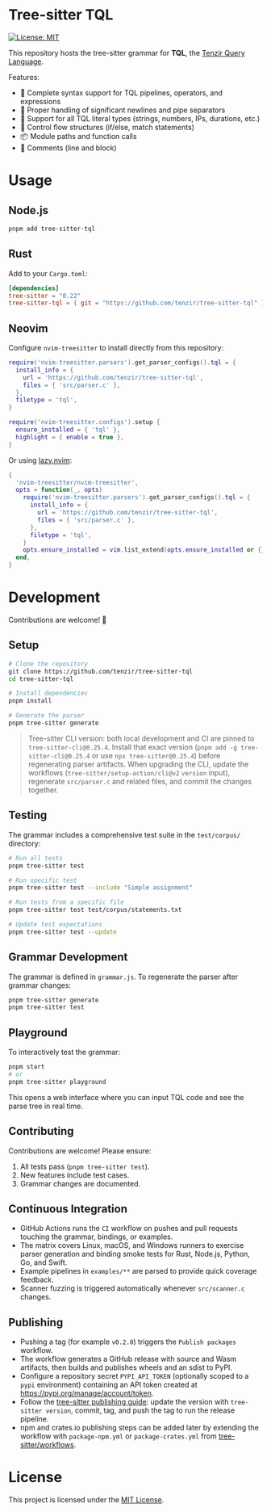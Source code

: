 # Tree-sitter TQL

[![License: MIT](https://img.shields.io/badge/License-MIT-yellow.svg)](https://opensource.org/licenses/MIT)

This repository hosts the tree-sitter grammar for **TQL**, the [Tenzir Query Language](https://docs.tenzir.com/explanations/language).

Features:

- 🚀 Complete syntax support for TQL pipelines, operators, and expressions
- 📝 Proper handling of significant newlines and pipe separators
- 🔢 Support for all TQL literal types (strings, numbers, IPs, durations, etc.)
- 🔀 Control flow structures (if/else, match statements)
- 📦 Module paths and function calls
- 💬 Comments (line and block)

# Usage

## Node.js

```bash
pnpm add tree-sitter-tql
```

## Rust

Add to your `Cargo.toml`:

```toml
[dependencies]
tree-sitter = "0.22"
tree-sitter-tql = { git = "https://github.com/tenzir/tree-sitter-tql" }
```

## Neovim

Configure `nvim-treesitter` to install directly from this repository:

```lua
require('nvim-treesitter.parsers').get_parser_configs().tql = {
  install_info = {
    url = 'https://github.com/tenzir/tree-sitter-tql',
    files = { 'src/parser.c' },
  },
  filetype = 'tql',
}

require('nvim-treesitter.configs').setup {
  ensure_installed = { 'tql' },
  highlight = { enable = true },
}
```

Or using [lazy.nvim](https://github.com/folke/lazy.nvim):

```lua
{
  'nvim-treesitter/nvim-treesitter',
  opts = function(_, opts)
    require('nvim-treesitter.parsers').get_parser_configs().tql = {
      install_info = {
        url = 'https://github.com/tenzir/tree-sitter-tql',
        files = { 'src/parser.c' },
      },
      filetype = 'tql',
    }
    opts.ensure_installed = vim.list_extend(opts.ensure_installed or {}, { 'tql' })
  end,
}
```

# Development

Contributions are welcome! 🎉

## Setup

```bash
# Clone the repository
git clone https://github.com/tenzir/tree-sitter-tql
cd tree-sitter-tql

# Install dependencies
pnpm install

# Generate the parser
pnpm tree-sitter generate
```

> Tree-sitter CLI version: both local development and CI are pinned to `tree-sitter-cli@0.25.4`. Install that exact version (`pnpm add -g tree-sitter-cli@0.25.4` or use `npx tree-sitter@0.25.4`) before regenerating parser artifacts. When upgrading the CLI, update the workflows (`tree-sitter/setup-action/cli@v2` `version` input), regenerate `src/parser.c` and related files, and commit the changes together.

## Testing

The grammar includes a comprehensive test suite in the `test/corpus/` directory:

```bash
# Run all tests
pnpm tree-sitter test

# Run specific test
pnpm tree-sitter test --include "Simple assignment"

# Run tests from a specific file
pnpm tree-sitter test test/corpus/statements.txt

# Update test expectations
pnpm tree-sitter test --update
```

## Grammar Development

The grammar is defined in `grammar.js`. To regenerate the parser after grammar
changes:

```bash
pnpm tree-sitter generate
pnpm tree-sitter test
```

## Playground

To interactively test the grammar:

```bash
pnpm start
# or
pnpm tree-sitter playground
```

This opens a web interface where you can input TQL code and see the parse tree in real time.

## Contributing

Contributions are welcome! Please ensure:

1. All tests pass (`pnpm tree-sitter test`).
2. New features include test cases.
3. Grammar changes are documented.

## Continuous Integration

- GitHub Actions runs the `CI` workflow on pushes and pull requests touching the grammar, bindings, or examples.
- The matrix covers Linux, macOS, and Windows runners to exercise parser generation and binding smoke tests for Rust, Node.js, Python, Go, and Swift.
- Example pipelines in `examples/**` are parsed to provide quick coverage feedback.
- Scanner fuzzing is triggered automatically whenever `src/scanner.c` changes.

## Publishing

- Pushing a tag (for example `v0.2.0`) triggers the `Publish packages` workflow.
- The workflow generates a GitHub release with source and Wasm artifacts, then builds and publishes wheels and an sdist to PyPI.
- Configure a repository secret `PYPI_API_TOKEN` (optionally scoped to a `pypi` environment) containing an API token created at https://pypi.org/manage/account/token.
- Follow the [tree-sitter publishing guide](https://tree-sitter.github.io/tree-sitter/creating-parsers/6-publishing.html): update the version with `tree-sitter version`, commit, tag, and push the tag to run the release pipeline.
- npm and crates.io publishing steps can be added later by extending the workflow with `package-npm.yml` or `package-crates.yml` from [tree-sitter/workflows](https://github.com/tree-sitter/workflows).

# License

This project is licensed under the [MIT License](LICENSE).
